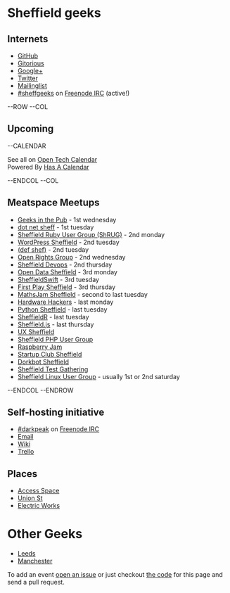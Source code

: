 # Sheffield geeks

## Internets

* [GitHub](https://github.com/sheffgeeks)
* [Gitorious](https://gitorious.org/+sheffgeeks)
* [Google+](https://plus.google.com/communities/107930287812860166795/events)
* [Twitter](http://twitter.com/sheffieldgeeks)
* [Mailinglist](https://groups.google.com/forum/#!forum/sheffieldgeeks)
* <a href="https://www.irccloud.com/invite?channel=%23sheffgeeks&amp;hostname=irc.freenode.net&amp;port=6697&amp;ssl=1" target="_blank">#sheffgeeks</a> on [Freenode IRC](http://freenode.net) (active!)


--ROW
--COL

## Upcoming

--CALENDAR

See all on [Open Tech Calendar](https://opentechcalendar.co.uk/area/40-sheffield)<br />
Powered By [Has A Calendar](http://ican.hasacalendar.co.uk/)

--ENDCOL
--COL

## Meatspace Meetups

* [Geeks in the Pub](http://www.gitpub.org.uk/) - 1st wednesday
* [dot net sheff](http://dotnetsheff.co.uk) - 1st tuesday
* [Sheffield Ruby User Group (ShRUG)](http://shrug.org/) - 2nd monday
* [WordPress Sheffield](http://wpsheffield.com/) - 2nd tuesday
* [(def shef)](http://defshef.github.io) - 2nd tuesday
* [Open Rights Group](https://sheffield.openrightsgroup.org/) - 2nd wednesday
* [Sheffield Devops](http://www.sheffielddevops.org.uk/) - 2nd thursday
* [Open Data Sheffield](https://groups.google.com/forum/?hl=en&fromgroups=#!forum/opendatasheffield) - 3rd monday
* [SheffieldSwift](https://twitter.com/sheffieldswift) - 3rd tuesday
* [First Play Sheffield](https://twitter.com/FirstPlaySheff) - 3rd thursday
* [MathsJam Sheffield](http://www.mathsjam.com/index.php?city=sheffield) - second to last tuesday
* [Hardware Hackers](https://groups.google.com/forum/?hl=en&fromgroups#!forum/sheffield-hardware-hackers) - last monday
* [Python Sheffield](https://twitter.com/pysheff) - last tuesday
* [SheffieldR](http://www.meetup.com/SheffieldR-Sheffield-R-Users-Group/) - last tuesday
* [Sheffield.js](https://twitter.com/sheffield_js) - last thursday
* [UX Sheffield](http://twitter.com/uxsheffield)
* [Sheffield PHP User Group](https://twitter.com/shefphp)
* [Raspberry Jam](http://shefjam.eventbrite.com/)
* [Startup Club Sheffield](https://groups.google.com/forum/?hl=en&fromgroups=#!forum/startup-club-sheffield)
* [Dorkbot Sheffield](http://dorkbotsheffield.lurk.org/)
* [Sheffield Test Gathering](http://www.meetup.com/Sheffield-Test-Gathering)
* [Sheffield Linux User Group](http://www.sheflug.org.uk) - usually 1st or 2nd saturday

--ENDCOL
--ENDROW

## Self-hosting initiative

* [#darkpeak](irc://chat.freenode.net/darkpeak) on [Freenode IRC](http://freenode.net)
* [Email](https://lists.richardskingdom.net/mailman/listinfo/sheffgeeks-hosting)
* [Wiki](https://wiki.darkpeak.org/)
* [Trello](https://trello.com/sheffgeeks)

## Places

* [Access Space](http://access-space.org/)
* [Union St](http://www.union-st.org/)
* [Electric Works](http://electric-works.net/)

# Other Geeks

* [Leeds](http://leedsgeeks.net/)
* [Manchester](http://technw.uk/)

To add an event [open an issue][1] or just checkout [the code][2]
for this page and send a pull request.

[1]: https://github.com/sheffgeeks/sheffgeeks.github.io/issues/new
[2]: https://github.com/sheffgeeks/sheffgeeks.github.io
